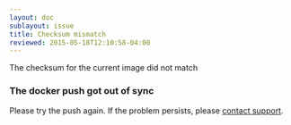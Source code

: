 ```yaml
---
layout: doc
sublayout: issue
title: Checksum mismatch
reviewed: 2015-05-18T12:10:58-04:00
---
```

The checksum for the current image did not match

### The docker push got out of sync

Please try the push again. If the problem persists, please [contact support](https://quay.io/contact).
